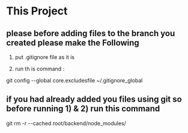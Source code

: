 # This Project

## please before adding files to the branch you created please make the Following 

1) put .gitignore file as it is 

2) run th is command :

git config --global core.excludesfile ~/.gitignore_global


## if you had already added you files using git so before running 1) & 2) run this command

git rm -r --cached root/backend/node_modules/



